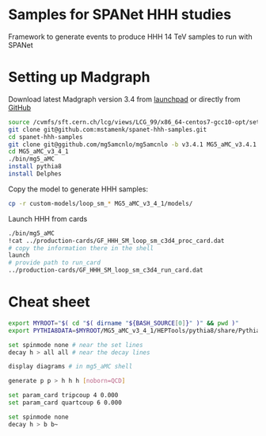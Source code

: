 # Samples for SPANet HHH studies
Framework to generate events to produce HHH 14 TeV samples to run with SPANet

# Setting up Madgraph

Download latest Madgraph version 3.4 from [launchpad](https://launchpad.net/mg5amcnlo) or directly from [GitHub](https://github.com/mg5amcnlo/mg5amcnlo)

```bash
source /cvmfs/sft.cern.ch/lcg/views/LCG_99/x86_64-centos7-gcc10-opt/setup.sh
git clone git@github.com:mstamenk/spanet-hhh-samples.git
cd spanet-hhh-samples
git clone git@ggithub.com/mg5amcnlo/mg5amcnlo -b v3.4.1 MG5_aMC_v3.4.1
cd MG5_aMC_v3_4_1 
./bin/mg5_aMC
install pythia8
install Delphes
```

Copy the model to generate HHH samples:

```bash
cp -r custom-models/loop_sm_* MG5_aMC_v3_4_1/models/
```

Launch HHH from cards

```bash
./bin/mg5_aMC
!cat ../production-cards/GF_HHH_SM_loop_sm_c3d4_proc_card.dat
# copy the information there in the shell
launch
# provide path to run_card
../production-cards/GF_HHH_SM_loop_sm_c3d4_run_card.dat
```


# Cheat sheet

```bash
export MYROOT="$( cd "$( dirname "${BASH_SOURCE[0]}" )" && pwd )"
export PYTHIA8DATA=$MYROOT/MG5_aMC_v3_4_1/HEPTools/pythia8/share/Pythia8/xmldoc/
```

```bash
set spinmode none # near the set lines
decay h > all all # near the decay lines
```

```bash
display diagrams # in mg5_aMC shell
```

```bash
generate p p > h h h [noborn=QCD]
```


```bash
set param_card tripcoup 4 0.000
set param_card quartcoup 6 0.000
```


```bash
set spinmode none 
decay h > b b~
```
